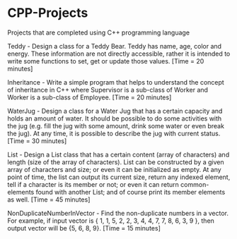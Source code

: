 # CPP-Projects
Projects that are completed using C++ programming language

Teddy - Design a class for a Teddy Bear. Teddy has name, age, color and energy. These information are not directly accessible, rather it is intended to write some functions to set, get or update those values. [Time = 20 minutes]

Inheritance - Write a simple program that helps to understand the concept of inheritance in C++ where Supervisor is a sub-class of Worker and Worker is a sub-class of Employee. [Time = 20 minutes]

WaterJug - Design a class for a Water Jug that has a certain capacity and holds an amount of water. It should be possible to do some activities with the jug (e.g. fill the jug with some amount, drink some water or even break the jug). At any time, it is possible to describe the jug with current status. [Time = 30 minutes]

List - Design a List class that has a certain content (array of characters) and length (size of the array of characters). List can be constructed by a given array of characters and size; or even it can be initialized as empty. At any point of time, the list can output its current size, return any indexed element, tell if a character is its member or not; or even it can return common-elements found with another List; and of course print its member elements as well. [Time = 45 minutes]

NonDuplicateNumberInVector - Find the non-duplicate numbers in a vector. For example, if input vector is { 1, 1, 5, 2, 2, 3, 4, 4, 7, 7, 8, 6, 3, 9 }, then output vector will be {5, 6, 8, 9}. [Time = 15 minutes]
